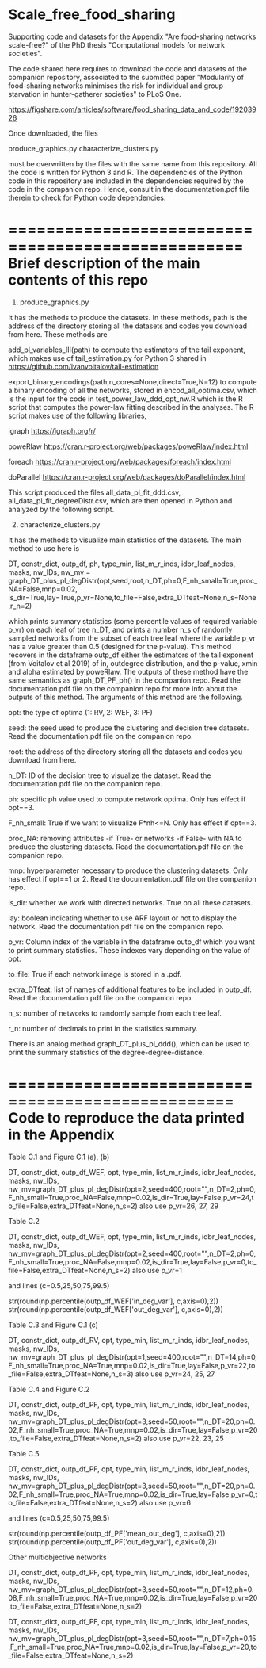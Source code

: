 # Scale_free_food_sharing
Supporting code and datasets for the Appendix "Are food-sharing networks scale-free?" of the PhD thesis "Computational models for network societies".

The code shared here requires to download the code and datasets of the companion repository, associated to the submitted paper "Modularity of food-sharing networks minimises the risk for individual and group starvation in hunter-gatherer societies" to PLoS One.

https://figshare.com/articles/software/food_sharing_data_and_code/19203926

Once downloaded, the files 

produce_graphics.py
characterize_clusters.py

must be overwritten by the files with the same name from this repository. All the code is written for Python 3 and R. The dependencies of the Python code in this repository are included in the dependencies required by the code in the companion repo. Hence, consult in the documentation.pdf file therein to check for Python code dependencies. 

===================================================
Brief description of the main contents of this repo
===================================================

1) produce_graphics.py 

It has the methods to produce the datasets. In these methods, path is the address of the directory storing all the datasets and codes you download from here. These methods are

add_pl_variables_III(path) to compute the estimators of the tail exponent, which makes use of tail_estimation.py for Python 3 shared in 
https://github.com/ivanvoitalov/tail-estimation

export_binary_encodings(path,n_cores=None,direct=True,N=12) to compute a binary encoding of all the networks, stored in encod_all_optima.csv, which is the input for the code in test_power_law_ddd_opt_nw.R which is the R script that computes the power-law fitting described in the analyses. The R script makes use of the following libraries,

igraph        https://igraph.org/r/

poweRlaw      https://cran.r-project.org/web/packages/poweRlaw/index.html

foreach       https://cran.r-project.org/web/packages/foreach/index.html

doParallel    https://cran.r-project.org/web/packages/doParallel/index.html

This script produced the files all_data_pl_fit_ddd.csv, all_data_pl_fit_degreeDistr.csv, which are then opened in Python and analyzed by the following script. 

2) characterize_clusters.py

It has the methods to visualize main statistics of the datasets. The main method to use here is 

DT, constr_dict, outp_df, ph, type_min, list_m_r_inds, idbr_leaf_nodes, masks, nw_IDs, nw_mv = graph_DT_plus_pl_degDistr(opt,seed,root,n_DT,ph=0,F_nh_small=True,proc_NA=False,mnp=0.02,
                   is_dir=True,lay=True,p_vr=None,to_file=False,extra_DTfeat=None,n_s=None,r_n=2)
                   
which prints summary statistics (some percentile values of required variable p_vr) on each leaf of tree n_DT, and prints a number n_s of randomly sampled networks from the subset of each tree leaf where the variable p_vr has a value greater than 0.5 (designed for the p-value). This method recovers in the dataframe outp_df either the estimators of the tail exponent (from Voitalov et al 2019) of in, outdegree distribution, and the p-value, xmin and alpha estimated by poweRlaw. The outputs of these method have the same semantics as graph_DT_PF_ph() in the companion repo. Read the documentation.pdf file on the companion repo for more info about the outputs of this method. The arguments of this method are the following.

opt:           the type of optima (1: RV, 2: WEF, 3: PF)

seed:          the seed used to produce the clustering and decision tree datasets. Read the documentation.pdf file on the companion repo.

root:          the address of the directory storing all the datasets and codes you download from here.

n_DT:          ID of the decision tree to visualize the dataset. Read the documentation.pdf file on the companion repo.

ph:            specific ph value used to compute network optima. Only has effect if opt==3.

F_nh_small:    True if we want to visualize F*nh<=N. Only has effect if opt==3.

proc_NA:       removing attributes -if True- or networks -if False- with NA to produce the clustering datasets. Read the documentation.pdf file on the companion repo.

mnp:           hyperparameter necessary to produce the clustering datasets. Only has effect if opt==1 or 2. Read the documentation.pdf file on the companion repo.

is_dir:        whether we work with directed networks. True on all these datasets.

lay:           boolean indicating whether to use ARF layout or not to display the network. Read the documentation.pdf file on the companion repo.

p_vr:          Column index of the variable in the dataframe outp_df which you want to print summary statistics. These indexes vary depending on the value of opt.

to_file:       True if each network image is stored in a .pdf. 

extra_DTfeat:  list of names of additional features to be included in outp_df. Read the documentation.pdf file on the companion repo.

n_s:           number of networks to randomly sample from each tree leaf.

r_n:           number of decimals to print in the statistics summary.

There is an analog method graph_DT_plus_pl_ddd(), which can be used to print the summary statistics of the degree-degree-distance.

==================================================
Code to reproduce the data printed in the Appendix
==================================================

Table C.1 and Figure C.1 (a), (b)

DT, constr_dict, outp_df_WEF, opt, type_min, list_m_r_inds, idbr_leaf_nodes, masks, nw_IDs, nw_mv=graph_DT_plus_pl_degDistr(opt=2,seed=400,root="",n_DT=2,ph=0,F_nh_small=True,proc_NA=False,mnp=0.02,is_dir=True,lay=False,p_vr=24,to_file=False,extra_DTfeat=None,n_s=2)
also use p_vr=26, 27, 29

Table C.2

DT, constr_dict, outp_df_WEF, opt, type_min, list_m_r_inds, idbr_leaf_nodes, masks, nw_IDs, nw_mv=graph_DT_plus_pl_degDistr(opt=2,seed=400,root="",n_DT=2,ph=0,F_nh_small=True,proc_NA=False,mnp=0.02,is_dir=True,lay=False,p_vr=0,to_file=False,extra_DTfeat=None,n_s=2) 
also use p_vr=1

and lines (c=0.5,25,50,75,99.5)

str(round(np.percentile(outp_df_WEF['in_deg_var'], c,axis=0),2))
str(round(np.percentile(outp_df_WEF['out_deg_var'], c,axis=0),2))

Table C.3 and Figure C.1 (c) 

DT, constr_dict, outp_df_RV, opt, type_min, list_m_r_inds, idbr_leaf_nodes, masks, nw_IDs, nw_mv=graph_DT_plus_pl_degDistr(opt=1,seed=400,root="",n_DT=14,ph=0,F_nh_small=True,proc_NA=True,mnp=0.02,is_dir=True,lay=False,p_vr=22,to_file=False,extra_DTfeat=None,n_s=3)
also use p_vr=24, 25, 27 

Table C.4 and Figure C.2 

DT, constr_dict, outp_df_PF, opt, type_min, list_m_r_inds, idbr_leaf_nodes, masks, nw_IDs, nw_mv=graph_DT_plus_pl_degDistr(opt=3,seed=50,root="",n_DT=20,ph=0.02,F_nh_small=True,proc_NA=True,mnp=0.02,is_dir=True,lay=False,p_vr=20,to_file=False,extra_DTfeat=None,n_s=2) 
also use p_vr=22, 23, 25

Table C.5

DT, constr_dict, outp_df_PF, opt, type_min, list_m_r_inds, idbr_leaf_nodes, masks, nw_IDs, nw_mv=graph_DT_plus_pl_degDistr(opt=3,seed=50,root="",n_DT=20,ph=0.02,F_nh_small=True,proc_NA=True,mnp=0.02,is_dir=True,lay=False,p_vr=0,to_file=False,extra_DTfeat=None,n_s=2)
also use p_vr=6

and lines (c=0.5,25,50,75,99.5)

str(round(np.percentile(outp_df_PF['mean_out_deg'], c,axis=0),2))
str(round(np.percentile(outp_df_PF['out_deg_var'], c,axis=0),2))

Other multiobjective networks

DT, constr_dict, outp_df_PF, opt, type_min, list_m_r_inds, idbr_leaf_nodes, masks, nw_IDs, nw_mv=graph_DT_plus_pl_degDistr(opt=3,seed=50,root="",n_DT=12,ph=0.08,F_nh_small=True,proc_NA=True,mnp=0.02,is_dir=True,lay=False,p_vr=20,to_file=False,extra_DTfeat=None,n_s=2)

DT, constr_dict, outp_df_PF, opt, type_min, list_m_r_inds, idbr_leaf_nodes, masks, nw_IDs, nw_mv=graph_DT_plus_pl_degDistr(opt=3,seed=50,root="",n_DT=7,ph=0.15,F_nh_small=True,proc_NA=True,mnp=0.02,is_dir=True,lay=False,p_vr=20,to_file=False,extra_DTfeat=None,n_s=2)
